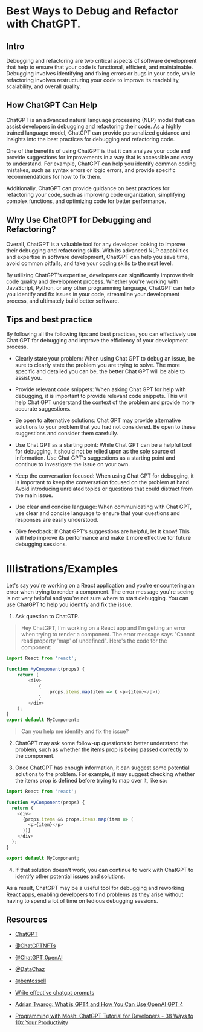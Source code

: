 # Best Ways to Debug and Refactor with ChatGPT.

## Intro

Debugging and refactoring are two critical aspects of software development that help to ensure that your code is functional, efficient, and maintainable. Debugging involves identifying and fixing errors or bugs in your code, while refactoring involves restructuring your code to improve its readability, scalability, and overall quality.

## How ChatGPT Can Help

ChatGPT is an advanced natural language processing (NLP) model that can assist developers in debugging and refactoring their code. As a highly trained language model, ChatGPT can provide personalized guidance and insights into the best practices for debugging and refactoring code.

One of the benefits of using ChatGPT is that it can analyze your code and provide suggestions for improvements in a way that is accessible and easy to understand. For example, ChatGPT can help you identify common coding mistakes, such as syntax errors or logic errors, and provide specific recommendations for how to fix them.

Additionally, ChatGPT can provide guidance on best practices for refactoring your code, such as improving code organization, simplifying complex functions, and optimizing code for better performance.

## Why Use ChatGPT for Debugging and Refactoring?

Overall, ChatGPT is a valuable tool for any developer looking to improve their debugging and refactoring skills. With its advanced NLP capabilities and expertise in software development, ChatGPT can help you save time, avoid common pitfalls, and take your coding skills to the next level.

By utilizing ChatGPT's expertise, developers can significantly improve their code quality and development process. Whether you're working with JavaScript, Python, or any other programming language, ChatGPT can help you identify and fix issues in your code, streamline your development process, and ultimately build better software.


## Tips and best practice

By following all the following tips and best practices, you can effectively use Chat GPT for debugging and improve the efficiency of your development process.

- Clearly state your problem: When using Chat GPT to debug an issue, be sure to clearly state the problem you are trying to solve. The more specific and detailed you can be, the better Chat GPT will be able to assist you.

- Provide relevant code snippets: When asking Chat GPT for help with debugging, it is important to provide relevant code snippets. This will help Chat GPT understand the context of the problem and provide more accurate suggestions.

- Be open to alternative solutions: Chat GPT may provide alternative solutions to your problem that you had not considered. Be open to these suggestions and consider them carefully.

- Use Chat GPT as a starting point: While Chat GPT can be a helpful tool for debugging, it should not be relied upon as the sole source of information. Use Chat GPT's suggestions as a starting point and continue to investigate the issue on your own.

- Keep the conversation focused: When using Chat GPT for debugging, it is important to keep the conversation focused on the problem at hand. Avoid introducing unrelated topics or questions that could distract from the main issue.

- Use clear and concise language: When communicating with Chat GPT, use clear and concise language to ensure that your questions and responses are easily understood.

- Give feedback: If Chat GPT's suggestions are helpful, let it know! This will help improve its performance and make it more effective for future debugging sessions.


# Illistrations/Examples

Let's say you're working on a React application and you're encountering an error when trying to render a component. The error message you're seeing is not very helpful and you're not sure where to start debugging. You can use ChatGPT to help you identify and fix the issue.


1. Ask question to ChatGTP.
 > Hey ChatGPT, I'm working on a React app and I'm getting an error when trying to render a component. The error message says "Cannot read property 'map' of undefined". Here's the code for the component:

```javascript
import React from 'react';

function MyComponent(props) {
    return (
        <div>
            {
                props.items.map(item => ( <p>{item}</p>))
            }
        </div>
    );
}
export default MyComponent;
```
> Can you help me identify and fix the issue?


2. ChatGPT may ask some follow-up questions to better understand the problem, such as whether the items prop is being passed correctly to the component.

3. Once ChatGPT has enough information, it can suggest some potential solutions to the problem. For example, it may suggest checking whether the items prop is defined before trying to map over it, like so:

```js
import React from 'react';

function MyComponent(props) {
  return (
    <div>
      {props.items && props.items.map(item => (
        <p>{item}</p>
      ))}
    </div>
  );
}

export default MyComponent;
```

4. If that solution doesn't work, you can continue to work with ChatGPT to identify other potential issues and solutions.

As a result, ChatGPT may be a useful tool for debugging and reworking React apps, enabling developers to find problems as they arise without having to spend a lot of time on tedious debugging sessions.

## Resources 

- [ChatGPT](https://chat.openai.com/chat)
- [@ChatGPTNFTs](https://twitter.com/ChatGPTNFTs)
- [@ChatGPT_0penAI](https://twitter.com/ChatGPT_0penAI)
- [@DataChaz](https://twitter.com/DataChaz)
- [@bentossell](https://twitter.com/bentossell)

- [Write effective chatgpt prompts](https://www.makeuseof.com/write-effective-chatgpt-prompts-for-ai-answers/)



- [Adrian Twarog: What is GPT4 and How You Can Use OpenAI GPT 4](https://www.youtube.com/watch?v=KzSpKf4l6k4)  
- [Programming with Mosh: ChatGPT Tutorial for Developers - 38 Ways to 10x Your Productivity](https://www.youtube.com/watch?v=sTeoEFzVNSc)

